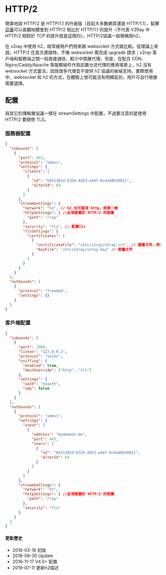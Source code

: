 # HTTP/2  

簡單地說 HTTP/2 是 HTTP/1.1 的升級版（目前大多數網頁還是 HTTP/1.1），點擊[這裏](https://http2.akamai.com/demo)可以直觀地體會到 HTTP/2 相比於 HTTP/1.1 的提升（不代表 V2Ray 中 HTTP/2 相對於 TCP 的提升就是這樣的）。HTTP/2協議一般簡稱爲h2。

在 v2ray 中使用 h2，經常被用戶們用來跟 websocket 方式做比較。從理論上來說，HTTP/2 在首次連接時，不像 websocket 需完成 upgrade 請求；v2ray 客戶端和服務端之間一般直接通信，較少中間層代理。但是，在配合 CDN、Nginx/Caddy/Apache 等服務組件作爲前置分流代理的應用場景上，h2 沒有 websocket 方式靈活，因爲很多代理並不提供 h2 協議的後端支持。實際使用中，websocket 和 h2 的方式，在體驗上很可能沒有明顯區別，用戶可自行根據需要選擇。

## 配置

與其它的傳輸層協議一樣在 streamSettings 中配置，不過要注意的是使用 HTTP/2 要開啓 TLS。

### 服務器配置
```json
{
  "inbounds": [
    {
      "port": 443,
      "protocol": "vmess",
      "settings": {
        "clients": [
          {
            "id": "b831381d-6324-4d53-ad4f-8cda48b30811",
            "alterId": 64
          }
        ]
      },
      "streamSettings": {
        "network": "h2", // h2 也可寫成 http，效果一樣
        "httpSettings": { //此項是關於 HTTP/2 的設置
          "path": "/ray"
        },
        "security": "tls", // 配置tls
        "tlsSettings": {
          "certificates": [
            {
              "certificateFile": "/etc/v2ray/v2ray.crt", // 證書文件，詳見 tls 小節
              "keyFile": "/etc/v2ray/v2ray.key" // 密鑰文件
            }
          ]
        }
      }
    }
  ],
  "outbounds": [
    {
      "protocol": "freedom",
      "settings": {}
    }
  ]
}
```


### 客戶端配置

```json
{
  "inbounds": [
    {
      "port": 1080,
      "listen": "127.0.0.1",
      "protocol": "socks",
      "sniffing": {
        "enabled": true,
        "destOverride": ["http", "tls"]
      },
      "settings": {
        "auth": "noauth",
        "udp": false
      }
    }
  ],
  "outbounds": [
    {
      "protocol": "vmess",
      "settings": {
        "vnext": [
          {
            "address": "mydomain.me",
            "port": 443,
            "users": [
              {
                "id": "b831381d-6324-4d53-ad4f-8cda48b30811",
                "alterId": 64
              }
            ]
          }
        ]
      },
      "streamSettings": {
        "network": "h2",
        "httpSettings": { //此項是關於 HTTP/2 的設置
          "path": "/ray"
        },
        "security": "tls"
      }
    }
  ]
}
```

#### 更新歷史

- 2018-03-18 初版
- 2018-08-30 Update
- 2018-11-17 V4.0+ 配置
- 2019-07-11 更新h2描述
